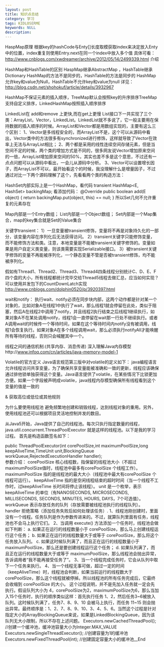 ```yaml
---
layout: post
title: 知识点总结
category: 学习
tags: KIDLOSERME
keywords: NULL
description: 
---
```

HaspMap原理
根据key的hashCode与Enty[]长度取模获取index来决定放入Enty中的位置，index重复则使用Entry.next在同一个index中放入多个值
具体可看：http://www.cnblogs.com/xwdreamer/archive/2012/05/14/2499339.html 介绍

HashMap和HashTable的区别
HaspMap继承AbstractMap ，HashTable继承Dictionary
HashMap的方法不是同步的，HashTable的方法是同步的
HashMap允许key和value为Null，HashTable不允许key和value为null
详见：http://blog.csdn.net/shohokuf/article/details/3932967

HashMap不保证元素的插入顺序，TreeMap默认会按照key的升序排序TreeMap支持自定义排序，LinkedHashMap按照插入顺序排序

LinkedList在 add和remove 上更快,而在get上更慢
List接口下一共实现了三个类：ArrayList，Vector，LinkedList。LinkedList就不多说了，它一般主要用在保持数据的插入顺序的时候。ArrayList和Vector都是用数组实现的，主要有这么三个区别：
1、Vector是多线程安全的，而ArrayList不是，这个可以从源码中看出，Vector类中的方法很多有synchronized进行修饰，这样就导致了Vector在效率上无法与ArrayList相比；
2、两个都是采用的线性连续空间存储元素，但是当空间不足的时候，两个类的增加方式是不同的，很多网友说Vector增加原来空间的一倍，ArrayList增加原来空间的50%，其实也差不多是这个意思，不过还有一点点问题可以从源码中看出，一会儿从源码中分析。
3、Vector可以设置增长因子，而ArrayList不可以，最开始看这个的时候，我没理解什么是增量因子，不过通过对比一下两个源码理解了这个，先看看两个类的构造方法：

HashSet内部实际上是一个HashMap，看代码
transient HashMap<E, HashSet<E>> backingMap;
看添加代码：
@Override
public boolean add(E object) {
    return backingMap.put(object, this) == null;
}
所以Set几何不允许重复的元素存在


Map内部是一个Entry数组；
List内部是一个Object数组；
Set内部是一个Map集合，map的key集合就是Set的Value集合


关键字transient：
1）一旦变量被transient修饰，变量将不再是对象持久化的一部分，该变量内容在序列化后无法获得访问。
2）transient关键字只能修饰变量，而不能修饰方法和类。注意，本地变量是不能被transient关键字修饰的。变量如果是用户自定义类变量，则该类需要实现Serializable接口。
3）被transient关键字修饰的变量不再能被序列化，一个静态变量不管是否被transient修饰，均不能被序列化。


假如有Thread1、Thread2、Thread3、Thread4四条线程分别统计C、D、E、F四个盘的大小，所有线程都统计完毕交给Thread5线程去做汇总，应当如何实现？
可以使用并发包下的CountDownLatch实现
http://www.cnblogs.com/dolphin0520/p/3920397.html

wait和notify：
执行wait、notify必须在同步块内部，这两个动作都是针对某一个对象的，比如对象A在线程1中执行了wait，那么线程1就会停留在此处，类似于阻塞，然后A在线程2中调用了notify，并且线程2执行结束之后线程1继续执行，如果对象A不在某处调用notify，线程1会一直停留在wait那一行处不继续执行。或者A调用wait的时候传一个等待时间，如果在这个等待时间内notify没有被调用，线程1会恢复执行。如果对象A在多个线程调用wait，那么必须执行notifyAll才能唤醒所有等待的线程，否则只会喊醒其中一个。

线程之间的通信机制:(共享内存、消息传递)
深入理解Java内存模型http://www.infoq.com/cn/articles/java-memory-model-1

Volatile的官方定义
Java语言规范第三版中对volatile的定义如下： java编程语言允许线程访问共享变量，为了确保共享变量能被准确和一致的更新，线程应该确保通过排他锁单独获得这个变量。Java语言提供了volatile，在某些情况下比锁更加方便。如果一个字段被声明成volatile，java线程内存模型确保所有线程看到这个变量的值是一致的

 & 获取高位或低位或其他规则

为什么要使用线程池
避免频繁地创建和销毁线程，达到线程对象的重用。另外，使用线程池还可以根据项目灵活地控制并发的数目。

从Java5开始，Java提供了自己的线程池。每次只执行指定数量的线程，java.util.concurrent.ThreadPoolExecutor 就是这样的线程池。以下是我的学习过程。
首先是构造函数签名如下：

public ThreadPoolExecutor(int corePoolSize,int maximumPoolSize,long keepAliveTime,TimeUnit unit,BlockingQueue<Runnable> workQueue,RejectedExecutionHandler handler);   
参数介绍：
corePoolSize 核心线程数，指保留的线程池大小（不超过maximumPoolSize值时，线程池中最多有corePoolSize 个线程工作）。 
maximumPoolSize 指的是线程池的最大大小（线程池中最大有corePoolSize 个线程可运行）。 
keepAliveTime 指的是空闲线程结束的超时时间（当一个线程不工作时，过keepAliveTime 长时间将停止该线程）。 
unit 是一个枚举，表示 keepAliveTime 的单位（有NANOSECONDS, MICROSECONDS, MILLISECONDS, SECONDS, MINUTES, HOURS, DAYS，7个可选值）。 
workQueue 表示存放任务的队列（存放需要被线程池执行的线程队列）。 
handler 拒绝策略（添加任务失败后如何处理该任务）.
1、线程池刚创建时，里面没有一个线程。任务队列是作为参数传进来的。不过，就算队列里面有任务，线程池也不会马上执行它们。
2、当调用 execute() 方法添加一个任务时，线程池会做如下判断：
    a. 如果正在运行的线程数量小于 corePoolSize，那么马上创建线程运行这个任务；
    b. 如果正在运行的线程数量大于或等于 corePoolSize，那么将这个任务放入队列。
    c. 如果这时候队列满了，而且正在运行的线程数量小于 maximumPoolSize，那么还是要创建线程运行这个任务；
    d. 如果队列满了，而且正在运行的线程数量大于或等于 maximumPoolSize，那么线程池会抛出异常，告诉调用者“我不能再接受任务了”。
3、当一个线程完成任务时，它会从队列中取下一个任务来执行。
4、当一个线程无事可做，超过一定的时间（keepAliveTime）时，线程池会判断，如果当前运行的线程数大于 corePoolSize，那么这个线程就被停掉。所以线程池的所有任务完成后，它最终会收缩到 corePoolSize 的大小。
       这个过程说明，并不是先加入任务就一定会先执行。假设队列大小为 4，corePoolSize为2，maximumPoolSize为6，那么当加入15个任务时，执行的顺序类似这样：首先执行任务 1、2，然后任务3~6被放入队列。这时候队列满了，任务7、8、9、10 会被马上执行，而任务 11~15 则会抛出异常。最终顺序是：1、2、7、8、9、10、3、4、5、6。当然这个过程是针对指定大小的ArrayBlockingQueue<Runnable>来说，如果是LinkedBlockingQueue<Runnable>，因为该队列无大小限制，所以不存在上述问题。
Executors.newCachedThreadPool();        //创建一个缓冲池，缓冲池容量大小为Integer.MAX_VALUE
Executors.newSingleThreadExecutor();   //创建容量为1的缓冲池
Executors.newFixedThreadPool(int);    //创建固定容量大小的缓冲池__End
